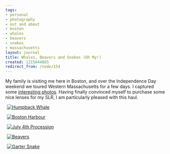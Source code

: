 ```yaml
---
tags:
- personal
- photography
- out and about
- boston
- whales
- beavers
- snakes
- massachusetts
layout: journal
title: Whales, Beavers and Snakes (Oh My!)
created: 1215644865
redirect_from: /node/154
---
```

My family is visiting me here in Boston, and over the Independence Day weekend we toured Western Massachusetts for a few days. I captured some <a href="http://www.flickr.com/photos/mjhutchinson/sets/72157606076531267/">interesting photos</a>. Having finally convinced myself to purchase some nice lenses for my SLR, I am particularly pleased with this haul.<!--break-->

<a href="http://www.flickr.com/photos/mjhutchinson/2653156659/" title="Humpback Whale by Michael Hutchinson, on Flickr"><img src="http://farm4.static.flickr.com/3155/2653156659_1cbcb1db8f.jpg" alt="Humpback Whale" style="display:block;margin-left:auto;margin-right:auto;max-width:98%;" /></a>

<a href="http://www.flickr.com/photos/mjhutchinson/2654057434/" title="Boston Harbour by Michael Hutchinson, on Flickr"><img src="http://farm4.static.flickr.com/3088/2654057434_334f68cee3.jpg"  alt="Boston Harbour" style="display:block;margin-left:auto;margin-right:auto;max-width:98%;" /></a>

<a href="http://www.flickr.com/photos/mjhutchinson/2653189095/" title="July 4th Procession by Michael Hutchinson, on Flickr"><img src="http://farm4.static.flickr.com/3017/2653189095_3702ebf38d.jpg" alt="July 4th Procession" style="display:block;margin-left:auto;margin-right:auto;max-width:98%;" /></a>

<a href="http://www.flickr.com/photos/mjhutchinson/2654014074/" title="Beavers by Michael Hutchinson, on Flickr"><img src="http://farm4.static.flickr.com/3090/2654014074_d11ee0192e.jpg" alt="Beavers" style="display:block;margin-left:auto;margin-right:auto;max-width:98%;" /></a>

<a href="http://www.flickr.com/photos/mjhutchinson/2653189395/" title="Garter Snake by Michael Hutchinson, on Flickr"><img src="http://farm4.static.flickr.com/3056/2653189395_ec6e827fb1.jpg" alt="Garter Snake"  style="display:block;margin-left:auto;margin-right:auto;max-width:98%;"/></a>
